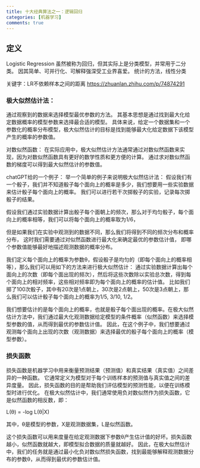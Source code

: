 ```yaml
---
title: 十大经典算法之一：逻辑回归
categories: [机器学习]
comments: true
---
```

## 定义
Logistic Regression 虽然被称为回归，但其实际上是分类模型，并常用于二分类。
因其简单、可并行化、可解释强深受工业界喜爱。
统计的方法，线性分类

关键字：LR不依赖样本之间的距离
https://zhuanlan.zhihu.com/p/74874291

### 极大似然估计法：
通过观察到的数据来选择模型最优参数的方法。
其基本思想是通过找到最大化给定数据概率的模型参数来选择最合适的模型。
具体来说，给定一个数据集和一个参数化的概率分布模型，极大似然估计的目标是找到能够最大化给定数据下该模型产生的概率的参数值。

对数似然函数：
在实际应用中，极大似然估计方法通常通过对数似然函数来实现，因为对数似然函数具有更好的数学性质和更方便的计算。
通过求对数似然函数的梯度可以得到最大似然估计的参数值。

chatGPT给的一个例子：
举一个简单的例子来说明极大似然估计法：
假设我们有一个骰子，我们并不知道骰子每个面向上的概率是多少，我们想要用一些实验数据来估计骰子每个面向上的概率。
我们可以进行若干次掷骰子的实验，记录每次掷骰子的结果。

假设我们通过实验数据计算出骰子每个面朝上的频次，那么对于均匀骰子，每个面向上的概率相等，我们可以将每个面向上的概率取为1/6，

但是如果我们在实验中观测到的数据不同，那么我们将得到不同的频次分布和概率分布，
这时我们需要通过对似然函数进行最大化来确定最优的参数估计值，
即哪个参数值能够最好地描述观测数据的概率分布。

我们定义每个面向上的概率为参数θ，假设骰子是均匀的（即每个面向上的概率相等），那么我们可以用如下的方法来进行极大似然估计：
通过实验数据计算出每个面向上的次数（即每个面出现的频次），然后将这些次数除以实验总次数，得到每个面向上的相对频率，这些相对频率即为每个面向上的概率的估计值。
比如我们掷了100次骰子，其中有20次是1点朝上，30次是2点朝上，50次是3点朝上，那么我们可以估计骰子每个面向上的概率为1/5, 3/10, 1/2。

我们想要估计的是每个面向上的概率，也就是骰子每个面出现的概率。在极大似然估计方法中，我们通过最大化观测数据给定模型的条件概率（似然函数）来选择模型参数的值，从而得到最优的参数估计值。
因此，在这个例子中，我们想要通过观测每个面向上出现的次数（观测数据）来选择最优的骰子每个面向上的概率（模型参数）。

### 损失函数
损失函数是机器学习中用来衡量预测结果（预测值）和真实结果（真实值）之间差异的一种函数。
它通常定义为模型对于每个训练样本的预测值与真实值之间的差异度量。
因此，损失函数的目的是帮助我们评估模型的预测性能，以便在训练模型时进行优化。
在极大似然估计中，我们通常使用负对数似然作为损失函数，它是似然函数的相反数，即：

L(θ) = -log L(θ|X)

其中，θ是模型的参数，X是观测数据集，L是似然函数。

这个损失函数可以用来度量在给定观测数据下参数θ产生估计值的好坏。损失函数越小，似然函数就越大，即模型拟合数据的质量就越好。
因此，在极大似然估计中，我们的任务就是通过最小化负对数似然损失函数，找到最能够解释观测数据分布的参数θ，从而得到最优的参数估计值。
	
